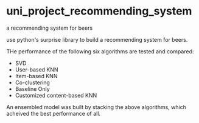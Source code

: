 # uni_project_recommending_system
a recommending system for beers

use python's surprise library to build a recommending system for beers.

THe performance of the following six algorithms are tested and compared:
- SVD
- User-based KNN
- Item-based KNN
- Co-clustering
- Baseline Only
- Customized content-based KNN

An ensembled model was built by stacking the above algorithms, which acheived the best performance of all.
